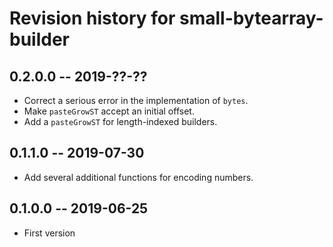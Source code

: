 # Revision history for small-bytearray-builder

## 0.2.0.0 -- 2019-??-??

* Correct a serious error in the implementation of `bytes`.
* Make `pasteGrowST` accept an initial offset.
* Add a `pasteGrowST` for length-indexed builders.

## 0.1.1.0 -- 2019-07-30

* Add several additional functions for encoding numbers.

## 0.1.0.0 -- 2019-06-25

* First version
